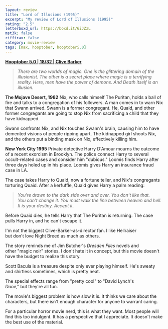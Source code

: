 ```yaml
---
layout: review
title: "Lord of Illusions (1995)"
excerpt: "My review of Lord of Illusions (1995)"
rating: "2.5"
letterboxd_url: https://boxd.it/6iJZzL
mst3k: false
rifftrax: false
category: movie-review
tags: [max, hooptober, hooptober5.0]
---
```


<b><a href="https://boxd.it/pRFMi/detail" target="_blank" rel="noopener">Hooptober 5.0 | 18/32 | Clive Barker</a></b>

<blockquote><i>There are two worlds of magic. One is the glittering domain of the illusionist. The other is a secret place where magic is a terrifying reality. Here, men have the power of demons. And Death itself is an illusion.</i></blockquote>

<b>The Mojave Desert, 1982</b>
Nix, who calls himself The Puritan, holds a ball of fire and talks to a congregation of his followers. A man comes in to warn Nix that Swann arrived. Swann is a former congregant. He, Quaid, and other former congregants are going to stop Nix from sacrificing a child that they have kidnapped.

Swann confronts Nix, and Nix touches Swann's brain, causing him to have demented visions of people ripping apart. The kidnapped girl shoots Nix, and the others put a binding mask on Nix, effectively killing him.

<b>New York City 1995</b>
Private detective Harry D'Amour mourns the outcome of a recent exorcism in Brooklyn. The police connect Harry to several occult-related cases and consider him "dubious." Loomis finds Harry after three days holed up in his place. Loomis gives Harry an insurance fraud case in LA.

The case takes Harry to Quaid, now a fortune teller, and Nix's congregants torturing Quaid. After a kerfuffle, Quaid gives Harry a palm reading:

<blockquote><i>You're drawn to the dark side over and over. You don't like that. You can't change it. You must walk the line between heaven and hell. It is your destiny. Accept it.</i></blockquote>

Before Quaid dies, he tells Harry that The Puritan is returning. The case pulls Harry in, and he can't escape it.

I'm not the biggest Clive-Barker-as-director fan. I like Hellraiser but don't love Night Breed as much as others.

The story reminds me of Jim Butcher's <i>Dresden Files</i> novels and other "magic noir" stories. I don't hate it in concept, but this movie doesn't have the budget to realize this story.

Scott Bacula is a treasure despite only ever playing himself. He's sweaty and shirtless sometimes, which is pretty neat.

The special effects range from "pretty cool" to "David Lynch's <i>Dune</i>," but they're all fun.

The movie's biggest problem is how slow it is. It thinks we care about the characters, but there isn't enough character for anyone to warrant caring.

For a particular horror movie nerd, this is what they want. Most people will find this too indulgent. It has a perspective that I appreciate. It doesn't make the best use of the material.

